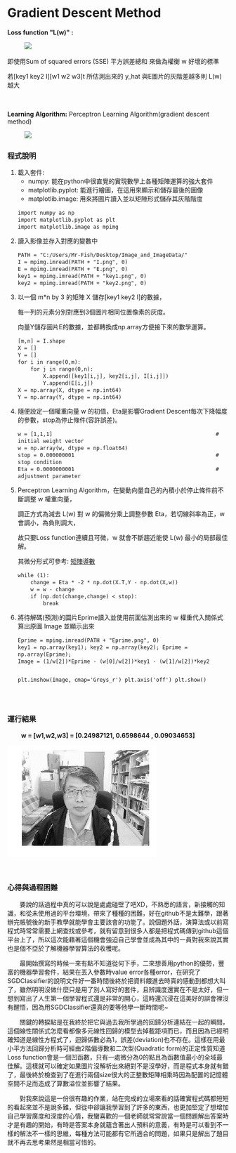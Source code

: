 # Gradient Descent Method

<strong>Loss function "L(w)" : </strong><p>
           <img src="http://chart.googleapis.com/chart?cht=tx&chl=\sum_{1}^{m*n}\left[y_{i}-x_{i1}w_{1}-x_{i2}w_{2}-x_{i3}w_{3}\right]^{2}" style="border:none;">
<p>
即使用Sum of squared errors (SSE) 平方誤差總和 來做為權衡 w 好壞的標準<p>
若[key1 key2 I][w1 w2 w3]t 所估測出來的 y_hat 與E圖片的灰階差越多則 L(w) 越大<p>
　　  <p>
<strong>Learning Algorithm:</strong> Perceptron Learning Algorithm(gradient descent method)<p>
           <img src="http://chart.googleapis.com/chart?cht=tx&chl=w\left(t\right)=w\left(t-1\right)-\eta\frac{\partial+L\left(w\right)}{\partial+w}"style="border:none;">
 　　  <p>
      
 ### 程式說明
<ol>
<li>
載入套件: <ul>
<li>numpy: 能在python中很直覺的實現數學上各種矩陣運算的強大套件</li>
<li>matplotlib.pyplot: 能進行繪圖，在這用來顯示和儲存最後的圖像</li>
<li>matplotlib.image: 用來將圖片讀入並以矩陣形式儲存其灰階階度</li>
</ul>
<pre><code>import numpy as np
import matplotlib.pyplot as plt
import matplotlib.image as mpimg
</pre></code></li>
<li>
讀入影像並存入對應的變數中
<pre><code>PATH = "C:/Users/Mr-Fish/Desktop/Image_and_ImageData/"
I = mpimg.imread(PATH + "I.png", 0)
E = mpimg.imread(PATH + "E.png", 0)
key1 = mpimg.imread(PATH + "key1.png", 0)
key2 = mpimg.imread(PATH + "key2.png", 0)
</pre></code></li>
<li>
以一個 m*n by 3 的矩陣 X 儲存[key1 key2 I]的數據，<p>
每一列的元素分別對應到3個圖片相同位置像素的灰度。<p>
向量Y儲存圖片E的數據，並都轉換成np.array方便接下來的數學運算。
<pre><code>[m,n] = I.shape
X = []
Y = []
for i in range(0,m):
    for j in range(0,n):
        X.append([key1[i,j], key2[i,j], I[i,j]])
        Y.append(E[i,j])
X = np.array(X, dtype = np.int64)
Y = np.array(Y, dtype = np.int64)
</pre></code></li>
<li>
隨便設定一個權重向量 w 的初值，Eta是影響Gradient Descent每次下降幅度的參數，stop為停止條件(容許誤差)。
<pre><code>w = [1,1,1]                                                    # initial weight vector
w = np.array(w, dtype = np.float64)
stop = 0.000000001                                             # stop condition
Eta = 0.0000000001                                             # adjustment parameter
</pre></code></li>
<li>
Perceptron Learning Algorithm，在變動向量自己的內積小於停止條件前不斷調整 w 權重向量，<p>
調正方式為減去 L(w) 對 w 的偏微分乘上調整參數 Eta，若切線斜率為正，w 會調小，為負則調大，<p>
故只要Loss function連續且可微，w 就會不斷趨近能使 L(w) 最小的局部最佳解。
<p>其微分形式可參考: <a href="https://ccjou.wordpress.com/2013/05/31/%E7%9F%A9%E9%99%A3%E5%B0%8E%E6%95%B8/">矩陣導數</a></p>
<pre><code>while (1):
    change = Eta * -2 * np.dot(X.T,Y - np.dot(X,w))
    w = w - change
    if (np.dot(change,change) < stop):
        break
</pre></code></li>
<li>
將待解碼(預測)的圖片Eprime讀入並使用前面估測出來的 w 權重代入關係式算出原圖 Image 並顯示出來
<pre><code>Eprime = mpimg.imread(PATH + "Eprime.png", 0)
key1 = np.array(key1); key2 = np.array(key2); Eprime = np.array(Eprime);
Image = (1/w[2])*Eprime - (w[0]/w[2])*key1 - (w[1]/w[2])*key2

plt.imshow(Image, cmap='Greys_r')
plt.axis('off')
plt.show()
</pre></code></li>
</ol>
 　　  <p>

### 運行結果
　　<strong> w = [w1,w2,w3] = [0.24987121, 0.6598644 , 0.09034653] </strong><p>
    ![Aaron Swartz](https://github.com/SundayDonghuLight/Assignment-1/raw/master/Gradient%20Descent/%E5%9C%96%E7%89%87%E8%A7%A3%E7%A2%BC_GD.png)
　　  <p>
    
### 心得與過程困難
　　要說的話過程中真的可以說是處處碰壁了吧XD，不熟悉的語言，新接觸的知識，和從未使用過的平台環境，帶來了種種的困難，好在github不是太難學，跟著辦完帳號後的新手教學就能學會主要該會的功能了。說個題外話，演算法或以前寫程式時常常需要上網查找或參考，就有留意到很多人都是把程式碼傳到github這個平台上了，所以這次能藉著這個機會強迫自己學會並成為其中的一員對我來說其實也是個不亞於了解機器學習算法的收穫呢。<p>
　　最開始撰寫的時候一來有點不知道從何下手，二來想善用python的優勢，豐富的機器學習套件，結果在丟入參數時value error各種error，在研究了SGDClassifier的說明文件好一番時間後終於把資料餵進去時真的感動到都想大叫了，雖然明明沒做什麼只是用了別人寫好的套件，且辨識度還實在不是太好，但一想到寫出了人生第一個學習程式還是非常的開心，這時還沉浸在這美好的誤會裡沒有醒悟，因為用SGDClassifier還真的要等他學一斷時間呢~<p>
　　關鍵的轉捩點是在我終於把它與過去我所學過的回歸分析連結在一起的瞬間，這個線性關係式怎麼看都像多元線性回歸的模型去掉截距項而已，而且因為已經明確知道是線性方程式了，迴歸係數必為1，誤差(deviation)也不存在。這樣在用最小平方法回歸分析時可經由2階偏導數和二次型(Quadratic form)的正定性質知道Loss function會是一個凹函數，只有一處微分為0的點且為函數值最小的全域最佳解。這樣就可以確定如果圖片沒解析出來絕對不是沒學好，而是程式本身就有錯了，最後終於檢查到了在進行兩個size很大的正整數矩陣相乘時因為配置的記憶體空間不足而造成了算數溢位並影響了結果。<p>
　　對我來說這是一份很有趣的作業，站在完成的立場來看的話確實程式碼都短短的看起來並不是說多難，但從中卻讓我學習到了許多的東西，也更加堅定了想增加自己學習廣度和深度的心情，我蠻喜歡的一個老師就常常說當一個問題解出答案時才是有趣的開始，有時是答案本身就蘊含著出人預料的意義，有時是可以看到不一樣的解法不一樣的思維，每種方法可能都有它所適合的問題，如果只是解出了題目就不再去思考果然是相當可惜的。<p>


